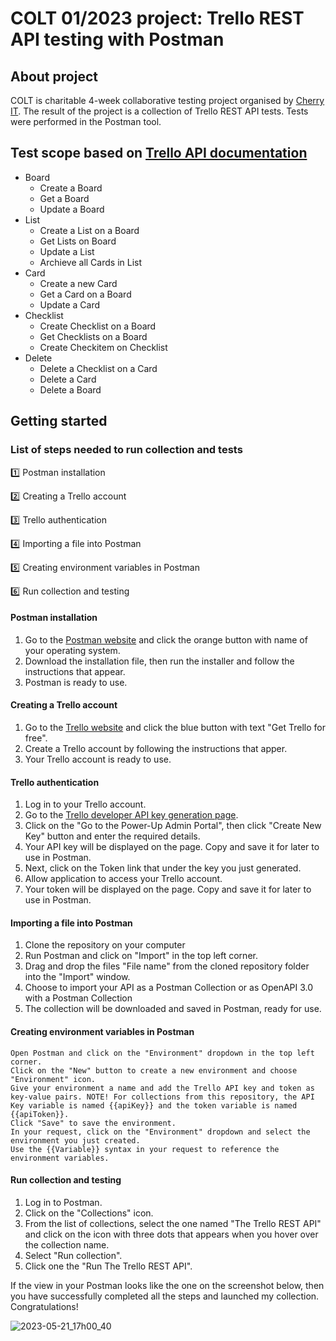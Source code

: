 # COLT 01/2023 project: Trello REST API testing with Postman

## About project

COLT is charitable 4-week collaborative testing project organised by [Cherry IT](http://cherry-it.pl/podsumowanie-colt-1-2023/). The result of the project is a collection of Trello REST API tests. Tests were performed in the Postman tool.

## Test scope based on [Trello API documentation](https://developer.atlassian.com/cloud/trello/rest/api-group-actions/)

- Board
  - Create a Board
  - Get a Board
  - Update a Board
- List
  - Create a List on a Board
  - Get Lists on Board
  - Update a List
  - Archieve all Cards in List
- Card
  - Create a new Card
  - Get a Card on a Board
  - Update a Card
- Checklist
  - Create Checklist on a Board
  - Get Checklists on a Board
  - Create Checkitem on Checklist
- Delete
  - Delete a Checklist on a Card
  - Delete a Card 
  - Delete a Board

## Getting started

### List of steps needed to run collection and tests

1️⃣ Postman installation

:two: Creating a Trello account

:three: Trello authentication

:four: Importing a file into Postman

:five: Creating environment variables in Postman

:six: Run collection and testing

#### Postman installation

1. Go to the [Postman website](https://www.postman.com/downloads/) and click the orange button with name of your operating system.
2. Download the installation file, then run the installer and follow the instructions that appear.
3. Postman is ready to use.
    
#### Creating a Trello account

1. Go to the [Trello website](https://trello.com/) and click the blue button with text "Get Trello for free".
2. Create a Trello account by following the instructions that apper.
3. Your Trello account is ready to use.

#### Trello authentication

1. Log in to your Trello account.
2. Go to the [Trello developer API key generation page](https://trello.com/app-key).
3. Click on the "Go to the Power-Up Admin Portal", then click "Create New Key" button and enter the required details.
4. Your API key will be displayed on the page. Copy and save it for later to use in Postman.
5. Next, click on the Token link that under the key you just generated.
6. Allow application to access your Trello account.
7. Your token will be displayed on the page. Copy and save it for later to use in Postman.

#### Importing a file into Postman

1. Clone the repository on your computer
2. Run Postman and click on "Import" in the top left corner.
3. Drag and drop the files "File name" from the cloned repository folder into the "Import" window.
4. Choose to import your API as a Postman Collection or as OpenAPI 3.0 with a Postman Collection
5. The collection will be downloaded and saved in Postman, ready for use.   

#### Creating environment variables in Postman

    Open Postman and click on the "Environment" dropdown in the top left corner.
    Click on the "New" button to create a new environment and choose "Environment" icon.
    Give your environment a name and add the Trello API key and token as key-value pairs. NOTE! For collections from this repository, the API Key variable is named {{apiKey}} and the token variable is named {{apiToken}}.
    Click "Save" to save the environment.
    In your request, click on the "Environment" dropdown and select the environment you just created.
    Use the {{Variable}} syntax in your request to reference the environment variables.

#### Run collection and testing

1. Log in to Postman.
2. Click on the "Collections" icon.
3. From the list of collections, select the one named "The Trello REST API" and click on the icon with three dots that appears when you hover over the collection name.
4. Select "Run collection".
5. Click one the "Run The Trello REST API".

If the view in your Postman looks like the one on the screenshot below, then you have successfully completed all the steps and launched my collection. Congratulations!

![2023-05-21_17h00_40](https://github.com/k-czekaj/Trello_REST_API/assets/122294284/b99d7fa1-1199-4846-a95e-a2473926df8d)


